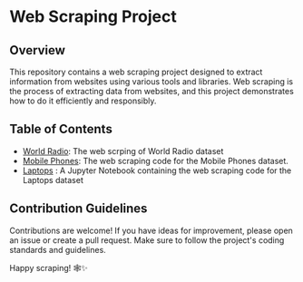 # Web Scraping Project

## Overview

This repository contains a web scraping project designed to extract information from websites using various tools and libraries. Web scraping is the process of extracting data from websites, and this project demonstrates how to do it efficiently and responsibly.

## Table of Contents

- [World Radio](WorldRadio_data.ipynb): The web scrping of World Radio dataset 
- [Mobile Phones](Mobile_data.ipynb): The web scraping code for the Mobile Phones dataset. 
- [Laptops](Laptops_data.ipynb) : A Jupyter Notebook containing the web scraping code for the Laptops dataset





## Contribution Guidelines

Contributions are welcome! If you have ideas for improvement, please open an issue or create a pull request. Make sure to follow the project's coding standards and guidelines.



Happy scraping! 🕸️✨
